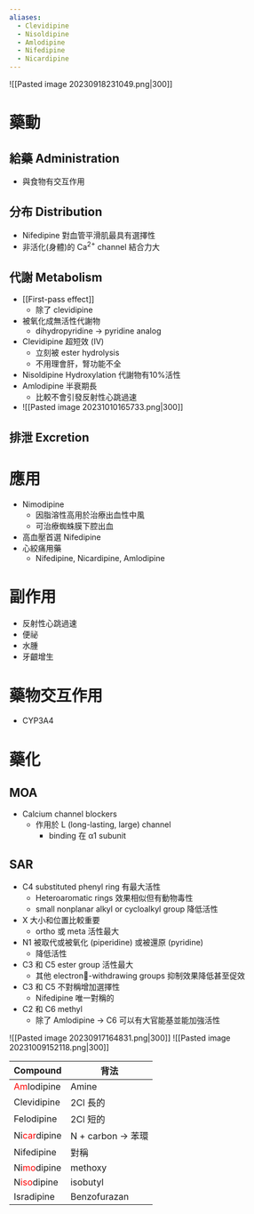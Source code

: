 ```yaml
---
aliases:
  - Clevidipine
  - Nisoldipine
  - Amlodipine
  - Nifedipine
  - Nicardipine
---
```


![[Pasted image 20230918231049.png|300]]
# 藥動
## 給藥 Administration
- 與食物有交互作用
## 分布 Distribution
- Nifedipine 對血管平滑肌最具有選擇性
- 非活化(身體)的 Ca<sup>2+</sup> channel 結合力大
## 代謝 Metabolism
- [[First-pass effect]] 
	- 除了 clevidipine
- 被氧化成無活性代謝物
	- dihydropyridine $\rightarrow$ pyridine analog
- Clevidipine 超短效 (IV)
	- 立刻被 ester hydrolysis
	- 不用理會肝，腎功能不全
- Nisoldipine Hydroxylation 代謝物有10%活性
- Amlodipine 半衰期長
	- 比較不會引發反射性心跳過速
- ![[Pasted image 20231010165733.png|300]]
## 排泄 Excretion
# 應用
- Nimodipine 
	- 因脂溶性高用於治療出血性中風
	- 可治療蜘蛛膜下腔出血
- 高血壓首選 Nifedipine 
- 心絞痛用藥
	- Nifedipine, Nicardipine, Amlodipine
# 副作用
-  反射性心跳過速
- 便祕
- 水腫
- 牙齦增生
# 藥物交互作用
- CYP3A4
# 藥化
## MOA
- Calcium channel blockers
	- 作用於 L (long-lasting, large) channel
		- binding 在 α1 subunit
## SAR
- C4 substituted phenyl ring 有最大活性
	- Heteroaromatic rings 效果相似但有動物毒性
	- small nonplanar alkyl or cycloalkyl group 降低活性
- X 大小和位置比較重要
	- ortho 或 meta 活性最大
- N1 被取代或被氧化 (piperidine) 或被還原 (pyridine)
	- 降低活性
- C3 和 C5 ester group 活性最大
	- 其他 electron-withdrawing groups 抑制效果降低甚至促效
- C3 和 C5 不對稱增加選擇性
	- Nifedipine 唯一對稱的
- C2 和 C6 methyl
	- 除了 Amlodipine $\rightarrow$ C6 可以有大官能基並能加強活性

![[Pasted image 20230917164831.png|300]]
![[Pasted image 20231009152118.png|300]]

| Compound                                       | 背法                      |
| ---------------------------------------------- | ------------------------- |
| <span style="color:#ff0000">Am</span>lodipine  | Amine                     |
| Clevidipine                                    | 2Cl 長的                  |
| Felodipine                                     | 2Cl 短的                  |
| Ni<span style="color:#ff0000">car</span>dipine |N + carbon $\rightarrow$ 苯環 |
| Nifedipine                                     | 對稱                      |
| Ni<span style="color:#ff0000">mo</span>dipine  | methoxy                   |
| N<span style="color:#ff0000">iso</span>dipine  | isobutyl                  |
| Isradipine                                     | Benzofurazan                          |

